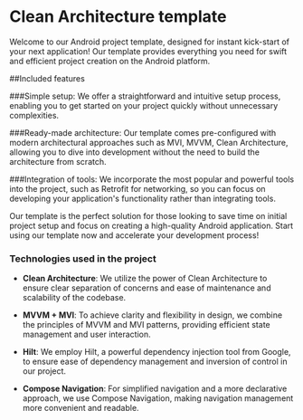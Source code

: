# Clean Architecture template

Welcome to our Android project template, designed for instant kick-start of your next application! Our template provides everything you need for swift and efficient project creation on the Android platform.

##Included features

###Simple setup: We offer a straightforward and intuitive setup process, enabling you to get started on your project quickly without unnecessary complexities.

###Ready-made architecture: Our template comes pre-configured with modern architectural approaches such as MVI, MVVM, Clean Architecture, allowing you to dive into development without the need to build the architecture from scratch.

###Integration of tools: We incorporate the most popular and powerful tools into the project, such as Retrofit for networking, so you can focus on developing your application's functionality rather than integrating tools.

Our template is the perfect solution for those looking to save time on initial project setup and focus on creating a high-quality Android application. Start using our template now and accelerate your development process!


### Technologies used in the project

- **Clean Architecture**: We utilize the power of Clean Architecture to ensure clear separation of concerns and ease of maintenance and scalability of the codebase.

- **MVVM + MVI**: To achieve clarity and flexibility in design, we combine the principles of MVVM and MVI patterns, providing efficient state management and user interaction.

- **Hilt**: We employ Hilt, a powerful dependency injection tool from Google, to ensure ease of dependency management and inversion of control in our project.

- **Compose Navigation**: For simplified navigation and a more declarative approach, we use Compose Navigation, making navigation management more convenient and readable.
